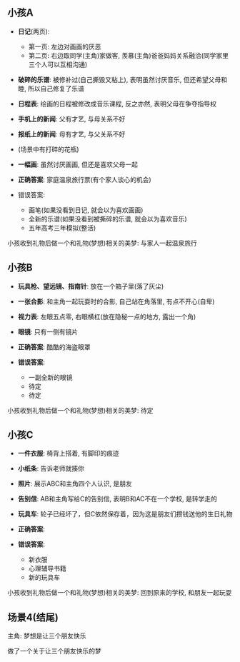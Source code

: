 ## 小孩A

- **日记**(两页): 
  - 第一页: 左边对画画的厌恶
  - 第二页: 右边取同学(主角)家做客, 羡慕(主角)爸爸妈妈关系融洽(同学家里三个人可以互相沟通)
- **破碎的乐谱**: 被修补过(自己撕毁又粘上), 表明虽然讨厌音乐, 但还希望父母和睦, 所以自己修复了乐谱
- **日程表**: 绘画的日程被修改成音乐课程, 反之亦然, 表明父母在争夺指导权
- **手机上的新闻**: 父有才艺, 与母关系不好
- **报纸上的新闻**: 母有才艺, 与父关系不好
- (场景中有打碎的花瓶)
- **一幅画**: 虽然讨厌画画, 但还是喜欢父母一起

- **正确答案**: 家庭温泉旅行票(有个家人谈心的机会)
- 错误答案: 
  - 画笔(如果没看到日记, 就会以为喜欢画画)
  - 全新的乐谱(如果没看到被撕碎的乐谱, 就会以为喜欢音乐)
  - 五年高考三年模拟(整活)

小孩收到礼物后做一个和礼物(梦想)相关的美梦: 与家人一起温泉旅行

## 小孩B

- **玩具枪、望远镜、指南针**: 放在一个箱子里(落了灰尘)
- **一张合影**: 和主角一起玩耍时的合影, 自己站在角落里, 有点不开心(自卑)
- **视力表**: 左眼五点零, 右眼横杠(放在隐秘一点的地方, 露出一个角)
- **眼镜**: 只有一侧有镜片

- **正确答案**: 酷酷的海盗眼罩
- **错误答案**: 
  - 一副全新的眼镜
  - 待定
  - 待定

小孩收到礼物后做一个和礼物(梦想)相关的美梦: 待定

## 小孩C

- **一件衣服**: 椅背上搭着, 有脚印的痕迹
- **小纸条**: 告诉老师就揍你
- **照片**: 展示ABC和主角四个人认识, 是朋友
- **告别信**: AB和主角写给C的告别信, 表明B和AC不在一个学校, 是转学走的
- **玩具车**: 轮子已经坏了，但C依然保存着，因为这是朋友们攒钱送他的生日礼物

- **正确答案**: 
- **错误答案**: 
  - 新衣服
  - 心理辅导书籍
  - 新的玩具车

小孩收到礼物后做一个和礼物(梦想)相关的美梦: 回到原来的学校, 和朋友一起玩耍

## 场景4(结尾)

主角: 梦想是让三个朋友快乐

做了一个关于让三个朋友快乐的梦